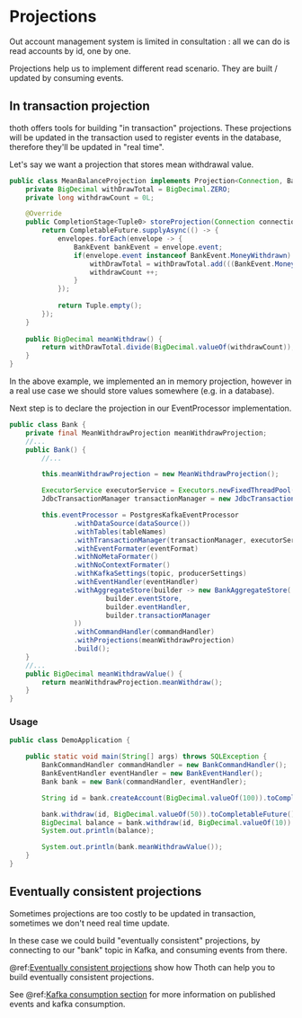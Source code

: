 # Projections

Out account management system is limited in consultation : all we can do is read accounts by id, one by one.

Projections help us to implement different read scenario. They are built / updated by consuming events.

## In transaction projection

thoth offers tools for building "in transaction" projections.
These projections will be updated in the transaction used to register events in the database, therefore they'll be updated in "real time".

Let's say we want a projection that stores mean withdrawal value.


```java
public class MeanBalanceProjection implements Projection<Connection, BankEvent, Tuple0, Tuple0> {
    private BigDecimal withDrawTotal = BigDecimal.ZERO;
    private long withdrawCount = 0L;

    @Override
    public CompletionStage<Tuple0> storeProjection(Connection connection, List<EventEnvelope<BankEvent, Tuple0, Tuple0>> envelopes) {
        return CompletableFuture.supplyAsync(() -> {
            envelopes.forEach(envelope -> {
                BankEvent bankEvent = envelope.event;
                if(envelope.event instanceof BankEvent.MoneyWithdrawn) {
                    withDrawTotal = withDrawTotal.add(((BankEvent.MoneyWithdrawn)bankEvent).amount);
                    withdrawCount ++;
                }
            });
            
            return Tuple.empty();
        });
    }
    
    public BigDecimal meanWithdraw() {
        return withDrawTotal.divide(BigDecimal.valueOf(withdrawCount));
    }
}
```

In the above example, we implemented an in memory projection, however in a real use case we should store values somewhere (e.g. in a database).

Next step is to declare the projection in our EventProcessor implementation.

```java
public class Bank {
    private final MeanWithdrawProjection meanWithdrawProjection;
    //...
    public Bank() {
        //...

        this.meanWithdrawProjection = new MeanWithdrawProjection();

        ExecutorService executorService = Executors.newFixedThreadPool(5);
        JdbcTransactionManager transactionManager = new JdbcTransactionManager(dataSource(), executorService);

        this.eventProcessor = PostgresKafkaEventProcessor
                .withDataSource(dataSource())
                .withTables(tableNames)
                .withTransactionManager(transactionManager, executorService)
                .withEventFormater(eventFormat)
                .withNoMetaFormater()
                .withNoContextFormater()
                .withKafkaSettings(topic, producerSettings)
                .withEventHandler(eventHandler)
                .withAggregateStore(builder -> new BankAggregateStore(
                        builder.eventStore,
                        builder.eventHandler,
                        builder.transactionManager
                ))
                .withCommandHandler(commandHandler)
                .withProjections(meanWithdrawProjection)
                .build();
    }
    //...
    public BigDecimal meanWithdrawValue() {
        return meanWithdrawProjection.meanWithdraw();
    }
}
```

### Usage

```java
public class DemoApplication {

	public static void main(String[] args) throws SQLException {
        BankCommandHandler commandHandler = new BankCommandHandler();
        BankEventHandler eventHandler = new BankEventHandler();
        Bank bank = new Bank(commandHandler, eventHandler);

        String id = bank.createAccount(BigDecimal.valueOf(100)).toCompletableFuture().join().get().currentState.get().id;

        bank.withdraw(id, BigDecimal.valueOf(50)).toCompletableFuture().join().get().currentState.get();
        BigDecimal balance = bank.withdraw(id, BigDecimal.valueOf(10)).toCompletableFuture().join().get().currentState.get().balance;
        System.out.println(balance);

        System.out.println(bank.meanWithdrawValue());
	}
}
```

## Eventually consistent projections

Sometimes projections are too costly to be updated in transaction, sometimes we don't need real time update.

In these case we could build "eventually consistent" projections, by connecting to our "bank" topic in Kafka, and consuming events from there.

@ref:[Eventually consistent projections](../eventually-consistent-projection.md) show how Thoth can help you to build eventually consistent projections.

See @ref:[Kafka consumption section](../kafka-consumption.md) for more information on published events and kafka consumption.
